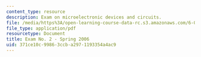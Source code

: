 ```yaml
---
content_type: resource
description: Exam on microelectronic devices and circuits.
file: /media/https%3A/open-learning-course-data-rc.s3.amazonaws.com/6-012-microelectronic-devices-and-circuits-fall-2009/371ce10c99863ccba2971193354a4ac9_MIT6_012F09_exam2_s06.pdf
file_type: application/pdf
resourcetype: Document
title: Exam No. 2 - Spring 2006
uid: 371ce10c-9986-3ccb-a297-1193354a4ac9
---
```

